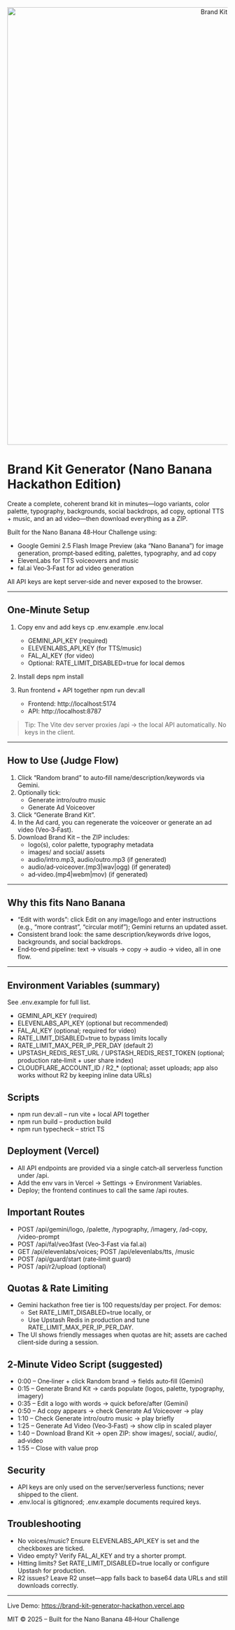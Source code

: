 <div align="center">
  <img width="1000" alt="Brand Kit Generator" src="https://github.com/user-attachments/assets/0aa67016-6eaf-458a-adb2-6e31a0763ed6" />
</div>

# Brand Kit Generator (Nano Banana Hackathon Edition)

Create a complete, coherent brand kit in minutes—logo variants, color palette, typography, backgrounds, social backdrops, ad copy, optional TTS + music, and an ad video—then download everything as a ZIP.

Built for the Nano Banana 48‑Hour Challenge using:
- Google Gemini 2.5 Flash Image Preview (aka “Nano Banana”) for image generation, prompt‑based editing, palettes, typography, and ad copy
- ElevenLabs for TTS voiceovers and music
- fal.ai Veo‑3‑Fast for ad video generation

All API keys are kept server‑side and never exposed to the browser.

---

## One‑Minute Setup

1) Copy env and add keys
   cp .env.example .env.local
   - GEMINI_API_KEY (required)
   - ELEVENLABS_API_KEY (for TTS/music)
   - FAL_AI_KEY (for video)
   - Optional: RATE_LIMIT_DISABLED=true for local demos

2) Install deps
   npm install

3) Run frontend + API together
   npm run dev:all
   - Frontend: http://localhost:5174
   - API: http://localhost:8787

> Tip: The Vite dev server proxies /api → the local API automatically. No keys in the client.

---

## How to Use (Judge Flow)
1) Click “Random brand” to auto‑fill name/description/keywords via Gemini.
2) Optionally tick:
   - Generate intro/outro music
   - Generate Ad Voiceover
3) Click “Generate Brand Kit”.
4) In the Ad card, you can regenerate the voiceover or generate an ad video (Veo‑3‑Fast).
5) Download Brand Kit – the ZIP includes:
   - logo(s), color palette, typography metadata
   - images/ and social/ assets
   - audio/intro.mp3, audio/outro.mp3 (if generated)
   - audio/ad‑voiceover.(mp3|wav|ogg) (if generated)
   - ad‑video.(mp4|webm|mov) (if generated)

---

## Why this fits Nano Banana
- “Edit with words”: click Edit on any image/logo and enter instructions (e.g., “more contrast”, “circular motif”); Gemini returns an updated asset.
- Consistent brand look: the same description/keywords drive logos, backgrounds, and social backdrops.
- End‑to‑end pipeline: text → visuals → copy → audio → video, all in one flow.

---

## Environment Variables (summary)
See .env.example for full list.
- GEMINI_API_KEY (required)
- ELEVENLABS_API_KEY (optional but recommended)
- FAL_AI_KEY (optional; required for video)
- RATE_LIMIT_DISABLED=true to bypass limits locally
- RATE_LIMIT_MAX_PER_IP_PER_DAY (default 2)
- UPSTASH_REDIS_REST_URL / UPSTASH_REDIS_REST_TOKEN (optional; production rate‑limit + user share index)
- CLOUDFLARE_ACCOUNT_ID / R2_* (optional; asset uploads; app also works without R2 by keeping inline data URLs)

## Scripts
- npm run dev:all – run vite + local API together
- npm run build – production build
- npm run typecheck – strict TS

## Deployment (Vercel)
- All API endpoints are provided via a single catch‑all serverless function under /api.
- Add the env vars in Vercel → Settings → Environment Variables.
- Deploy; the frontend continues to call the same /api routes.

## Important Routes
- POST /api/gemini/logo, /palette, /typography, /imagery, /ad-copy, /video-prompt
- POST /api/fal/veo3fast (Veo‑3‑Fast via fal.ai)
- GET  /api/elevenlabs/voices; POST /api/elevenlabs/tts, /music
- POST /api/guard/start (rate‑limit guard)
- POST /api/r2/upload (optional)

## Quotas & Rate Limiting
- Gemini hackathon free tier is 100 requests/day per project. For demos:
  - Set RATE_LIMIT_DISABLED=true locally, or
  - Use Upstash Redis in production and tune RATE_LIMIT_MAX_PER_IP_PER_DAY.
- The UI shows friendly messages when quotas are hit; assets are cached client‑side during a session.

## 2‑Minute Video Script (suggested)
- 0:00 – One‑liner + click Random brand → fields auto‑fill (Gemini)
- 0:15 – Generate Brand Kit → cards populate (logos, palette, typography, imagery)
- 0:35 – Edit a logo with words → quick before/after (Gemini)
- 0:50 – Ad copy appears → check Generate Ad Voiceover → play
- 1:10 – Check Generate intro/outro music → play briefly
- 1:25 – Generate Ad Video (Veo‑3‑Fast) → show clip in scaled player
- 1:40 – Download Brand Kit → open ZIP: show images/, social/, audio/, ad‑video
- 1:55 – Close with value prop

## Security
- API keys are only used on the server/serverless functions; never shipped to the client.
- .env.local is gitignored; .env.example documents required keys.

## Troubleshooting
- No voices/music? Ensure ELEVENLABS_API_KEY is set and the checkboxes are ticked.
- Video empty? Verify FAL_AI_KEY and try a shorter prompt.
- Hitting limits? Set RATE_LIMIT_DISABLED=true locally or configure Upstash for production.
- R2 issues? Leave R2 unset—app falls back to base64 data URLs and still downloads correctly.

---

Live Demo: https://brand-kit-generator-hackathon.vercel.app

MIT © 2025 – Built for the Nano Banana 48‑Hour Challenge
